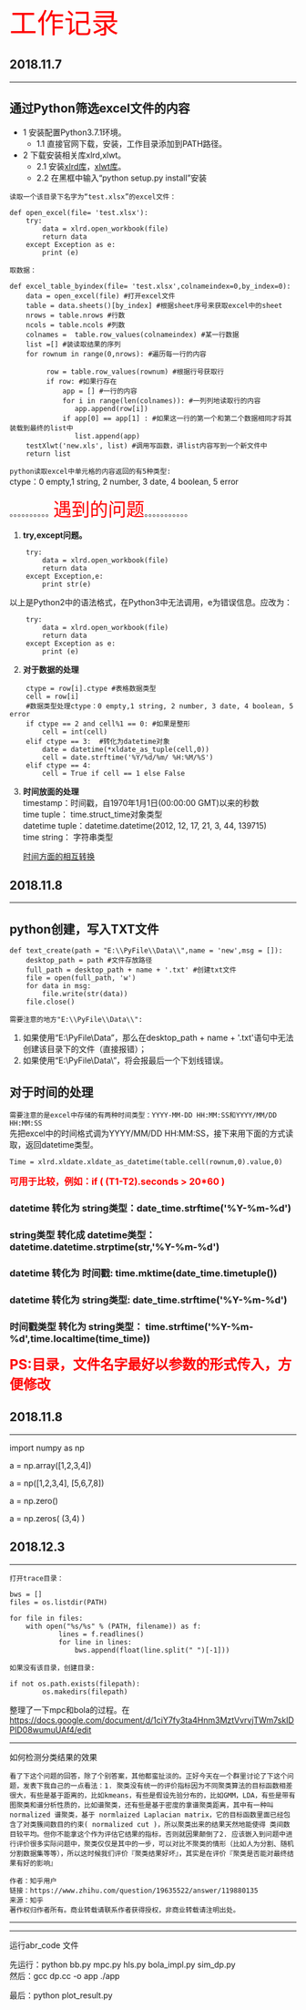 <font color = red size = 15>工作记录</font>  

## 2018.11.7
-------------------------

## **通过Python筛选excel文件的内容**
* 1 安装配置Python3.7.1环境。
    * 1.1 直接官网下载，安装，工作目录添加到PATH路径。
* 2 下载安装相关库xlrd,xlwt。
    * 2.1 安装[xlrd库](https://pypi.org/project/xlrd/)，[xlwt库](https://pypi.org/project/xlwt/1.1.2/)。
    * 2.2 在黑框中输入“python setup.py install”安装


`读取一个该目录下名字为“test.xlsx”的excel文件：`
```
def open_excel(file= 'test.xlsx'):
    try:
        data = xlrd.open_workbook(file)
        return data
    except Exception as e:
        print (e)
```

`取数据：`
```
def excel_table_byindex(file= 'test.xlsx',colnameindex=0,by_index=0):
    data = open_excel(file) #打开excel文件
    table = data.sheets()[by_index] #根据sheet序号来获取excel中的sheet
    nrows = table.nrows #行数
    ncols = table.ncols #列数
    colnames =  table.row_values(colnameindex) #某一行数据 
    list =[] #装读取结果的序列
    for rownum in range(0,nrows): #遍历每一行的内容

         row = table.row_values(rownum) #根据行号获取行
         if row: #如果行存在
             app = [] #一行的内容
             for i in range(len(colnames)): #一列列地读取行的内容
                app.append(row[i])
             if app[0] == app[1] : #如果这一行的第一个和第二个数据相同才将其装载到最终的list中
                list.append(app)
    testXlwt('new.xls', list) #调用写函数，讲list内容写到一个新文件中
    return list
```


`python读取excel中单元格的内容返回的有5种类型:`  
ctype：0 empty,1 string, 2 number, 3 date, 4 boolean, 5 error

。。。。。。。。。。<font color = red size = 6>遇到的问题</font>。。。。。。。。。。。
1. **try,except问题。**
```
    try:
        data = xlrd.open_workbook(file)
        return data
    except Exception,e:
        print str(e)
```
以上是Python2中的语法格式，在Python3中无法调用，e为错误信息。应改为：
```
    try:
        data = xlrd.open_workbook(file)
        return data
    except Exception as e:
        print (e)
```

2. **对于数据的处理**
```
    ctype = row[i].ctype #表格数据类型
    cell = row[i]
    #数据类型处理ctype：0 empty,1 string, 2 number, 3 date, 4 boolean, 5 error
    if ctype == 2 and cell%1 == 0: #如果是整形
        cell = int(cell)
    elif ctype == 3:  #转化为datetime对象
        date = datetime(*xldate_as_tuple(cell,0))
        cell = date.strftime('%Y/%d/%m/ %H:%M/%S')
    elif ctype == 4:
        cell = True if cell == 1 else False
```

3. **时间放面的处理**  
    timestamp：时间戳，自1970年1月1日(00:00:00 GMT)以来的秒数  
    time tuple： time.struct_time对象类型  
    datetime tuple：datetime.datetime(2012, 12, 17, 21, 3, 44, 139715)  
    time string： 字符串类型

    [时间方面的相互转换](http://blog.sina.com.cn/s/blog_b09d460201018o0v.html)




## 2018.11.8
-------------------------

## **python创建，写入TXT文件**
```
def text_create(path = "E:\\PyFile\\Data\\",name = 'new',msg = []):
    desktop_path = path #文件存放路径
    full_path = desktop_path + name + '.txt' #创建txt文件
    file = open(full_path, 'w')
    for data in msg:
        file.write(str(data))
    file.close()
```

`需要注意的地方"E:\\PyFile\\Data\\":`  
1. 如果使用“E:\PyFile\Data”，那么在desktop_path + name + '.txt'语句中无法创建该目录下的文件（直接报错）；  
1. 如果使用“E:\PyFile\Data\”，将会报最后一个下划线错误。

## **对于时间的处理**  
`需要注意的是excel中存储的有两种时间类型：YYYY-MM-DD HH:MM:SS和YYYY/MM/DD HH:MM:SS`  
先把excel中的时间格式调为YYYY/MM/DD HH:MM:SS，接下来用下面的方式读取，返回datetime类型。
```
Time = xlrd.xldate.xldate_as_datetime(table.cell(rownum,0).value,0)
```
<font color = red size = 3>**可用于比较，例如：if ( (T1-T2).seconds > 20*60 )**</font>

### datetime 转化为 string类型：date_time.strftime('%Y-%m-%d')
### string类型 转化成 datetime类型： datetime.datetime.strptime(str,'%Y-%m-%d')

### datetime 转化为 时间戳: time.mktime(date_time.timetuple())
### datetime 转化为 string类型: date_time.strftime('%Y-%m-%d')
### 时间戳类型 转化为 string类型： time.strftime('%Y-%m-%d',time.localtime(time_time))

<font color = red size = 5>**PS:目录，文件名字最好以参数的形式传入，方便修改**</font>





## 2018.11.8
-------------------------

import numpy as np

a = np.array([1,2,3,4])

a = np([1,2,3,4],
        [5,6,7,8])

a = np.zero()

a = np.zeros( (3,4) )



## 2018.12.3
---

`打开trace目录：`
```
bws = []
files = os.listdir(PATH)

for file in files:
    with open("%s/%s" % (PATH, filename)) as f:
            lines = f.readlines()
            for line in lines:
                bws.append(float(line.split(" ")[-1]))
```


`如果没有该目录，创建目录:`
```
if not os.path.exists(filepath):
        os.makedirs(filepath)  
```



整理了一下mpc和bola的过程。在 https://docs.google.com/document/d/1ciY7fy3ta4Hnm3MztVvrvjTWm7skIDPID08wumuUAf4/edit 



----
如何检测分类结果的效果
```
看了下这个问题的回答，除了个别答案，其他都蛮扯淡的。正好今天在一个群里讨论了下这个问题，发表下我自己的一点看法：1. 聚类没有统一的评价指标因为不同聚类算法的目标函数相差很大，有些是基于距离的，比如kmeans，有些是假设先验分布的，比如GMM，LDA，有些是带有图聚类和谱分析性质的，比如谱聚类，还有些是基于密度的拿谱聚类距离，其中有一种叫 normalized 谱聚类，基于 normlaized Laplacian matrix，它的目标函数里面已经包含了对类簇间数目的约束( normalized cut )，所以聚类出来的结果天然地能使得 类间数目较平均。但你不能拿这个作为评估它结果的指标，否则就因果颠倒了2. 应该嵌入到问题中进行评价很多实际问题中，聚类仅仅是其中的一步，可以对比不聚类的情形（比如人为分割、随机分割数据集等等），所以这时候我们评价『聚类结果好坏』，其实是在评价『聚类是否能对最终结果有好的影响』

作者：知乎用户
链接：https://www.zhihu.com/question/19635522/answer/119880135
来源：知乎
著作权归作者所有。商业转载请联系作者获得授权，非商业转载请注明出处。
```


---------
---------
运行abr_code 文件

先运行：python   bb.py   mpc.py   hls.py   bola_impl.py   sim_dp.py   
然后：gcc dp.cc -o app     ./app

最后：python plot_result.py






